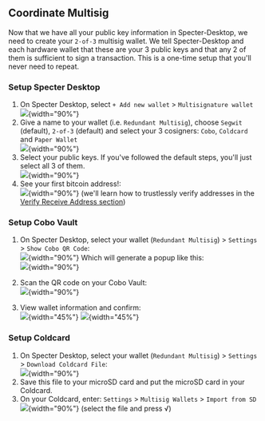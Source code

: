 ## Coordinate Multisig

Now that we have all your public key information in Specter-Desktop, we need to create your `2-of-3` multisig wallet.
We tell Specter-Desktop and each hardware wallet that these are your 3 public keys and that any 2 of them is sufficient to sign a transaction.
This is a one-time setup that you'll never need to repeat.

### Setup Specter Desktop

1. On Specter Desktop, select `+ Add new wallet` > `Multisignature wallet` 
	![](./assets/img/coordinate-multisig-specter-desktop-add-wallet.png){width="90%"}
1. Give a name to your wallet (i.e. `Redundant Multisig`), choose `Segwit` (default), `2-of-3` (default) and select your 3 cosigners: `Cobo`, `Coldcard` and `Paper Wallet`  
	![](./assets/img/coordinate-multisig-specter-desktop-quorum.png){width="90%"}
1. Select your public keys. If you've followed the default steps, you'll just select all 3 of them.  
	![](./assets/img/coordinate-multisig-specter-desktop-keys.png){width="90%"}
1. See your first bitcoin address!:   
	![](./assets/img/verify-address-specter-desktop.png){width="90%"} 
	(we'll learn how to trustlessly verify addresses in the [Verify Receive Address section](#verify-receive-address))

### Setup Cobo Vault

1. On Specter Desktop, select your wallet (`Redundant Multisig`) > `Settings` > `Show Cobo QR Code`:  
	![](./assets/img/coordinate-multisig-specter-desktop-export-cobo.png){width="90%"} 
	Which will generate a popup like this:  
	![](./assets/img/coordinate-multisig-specter-desktop-export-cobo-qr.png){width="90%"}
1. Scan the QR code on your Cobo Vault:  
	![](./assets/img/coordinate-multisig-specter-desktop-import-cobo-qr.png){width="90%"}

1. View wallet information and confirm:    
	![](./assets/img/coordinate-multisig-specter-desktop-cobo-imported.jpeg){width="45%"}
	![](./assets/img/coordinate-multisig-view-policy-onsetup-cobo.jpeg){width="45%"}

### Setup Coldcard

1. On Specter Desktop, select your wallet (`Redundant Multisig`) > `Settings` > `Download Coldcard File`:  
	![](./assets/img/coordinate-multisig-specter-desktop-export-coldcard.png){width="90%"}
1. Save this file to your microSD card and put the microSD card in your Coldcard.  
1. On your Coldcard, enter: `Settings` > `Multisig Wallets` > `Import from SD`  
	![](./assets/img/coordinate-multisig-coldcard-create-airgapped.png){width="90%"} 
	(select the file and press √)

